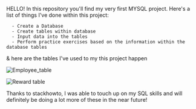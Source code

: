 HELLO!
In this repository you'll find my very first MYSQL project. Here's a list of things I've done within this project:

      - Create a Database
      - Create tables within database
      - Input data into the tables
      - Perform practice exercises based on the information within the database tables

& here are the tables I've used to my this project happen

![Employee_table](https://github.com/slangslang/SQL-Projects/assets/79164773/d8c3a58d-eeed-4f96-ba7c-59fa6176a944)


![Reward table](https://github.com/slangslang/SQL-Projects/assets/79164773/c40a62cd-69aa-4aa9-9d75-444b9c970ab4)


Thanks to stackhowto, I was able to touch up on my SQL skills and will definitely be doing a lot more of these in the near future!
